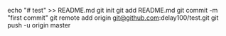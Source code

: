 echo "# test" >> README.md
git init
git add README.md
git commit -m "first commit"
git remote add origin git@github.com:delay100/test.git
git push -u origin master